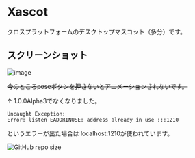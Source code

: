 # Xascot
クロスプラットフォームのデスクトップマスコット（多分）です。
## スクリーンショット
![image](https://user-images.githubusercontent.com/84224913/150704576-b55cfce8-6bdd-45ad-9bcf-7daece9c4427.png)

~~今のところposeボタンを押さないとアニメーションされないです。~~

↑ 1.0.0Alpha3でなくなりました。
```
Uncaught Exception:
Error: listen EADDRINUSE: address already in use :::1210
```
というエラーが出た場合は
localhost:1210が使われています。

![GitHub repo size](https://img.shields.io/github/repo-size/mf-3d/xascot?style=plastic)
